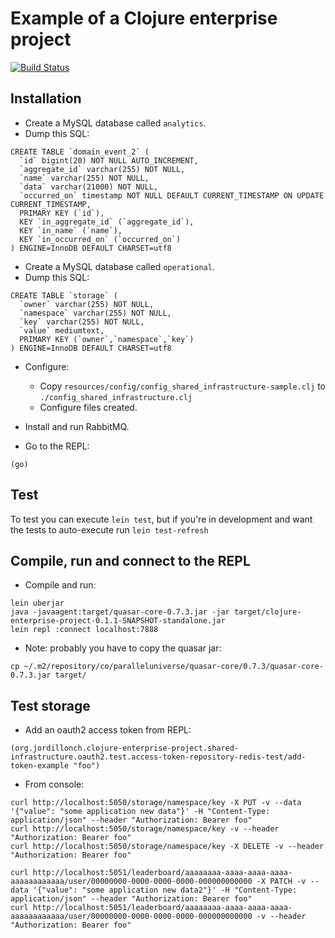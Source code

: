 # Example of a Clojure enterprise project

[![Build Status](https://travis-ci.org/jordillonch/clojure-enterprise-project.svg?branch=master)](https://travis-ci.org/jordillonch/clojure-enterprise-project)

## Installation

- Create a MySQL database called `analytics`.
- Dump this SQL:

```
CREATE TABLE `domain_event_2` (
  `id` bigint(20) NOT NULL AUTO_INCREMENT,
  `aggregate_id` varchar(255) NOT NULL,
  `name` varchar(255) NOT NULL,
  `data` varchar(21000) NOT NULL,
  `occurred_on` timestamp NOT NULL DEFAULT CURRENT_TIMESTAMP ON UPDATE CURRENT_TIMESTAMP,
  PRIMARY KEY (`id`),
  KEY `in_aggregate_id` (`aggregate_id`),
  KEY `in_name` (`name`),
  KEY `in_occurred_on` (`occurred_on`)
) ENGINE=InnoDB DEFAULT CHARSET=utf8
```

- Create a MySQL database called `operational`.
- Dump this SQL:

```
CREATE TABLE `storage` (
  `owner` varchar(255) NOT NULL,
  `namespace` varchar(255) NOT NULL,
  `key` varchar(255) NOT NULL,
  `value` mediumtext,
  PRIMARY KEY (`owner`,`namespace`,`key`)
) ENGINE=InnoDB DEFAULT CHARSET=utf8
```

- Configure:
    - Copy `resources/config/config_shared_infrastructure-sample.clj` to `./config_shared_infrastructure.clj`
    - Configure files created.

- Install and run RabbitMQ.

- Go to the REPL:

`(go)`


## Test

To test you can execute `lein test`, but if you're in development and want the tests to auto-execute run `lein test-refresh`


## Compile, run and connect to the REPL

- Compile and run:

```
lein uberjar
java -javaagent:target/quasar-core-0.7.3.jar -jar target/clojure-enterprise-project-0.1.1-SNAPSHOT-standalone.jar
lein repl :connect localhost:7888
```

- Note: probably you have to copy the quasar jar:
    
```
cp ~/.m2/repository/co/paralleluniverse/quasar-core/0.7.3/quasar-core-0.7.3.jar target/
```

## Test storage

- Add an oauth2 access token from REPL:
```
(org.jordillonch.clojure-enterprise-project.shared-infrastructure.oauth2.test.access-token-repository-redis-test/add-token-example "foo")
```

- From console:

```
curl http://localhost:5050/storage/namespace/key -X PUT -v --data '{"value": "some application new data"}' -H "Content-Type: application/json" --header "Authorization: Bearer foo"
curl http://localhost:5050/storage/namespace/key -v --header "Authorization: Bearer foo" 
curl http://localhost:5050/storage/namespace/key -X DELETE -v --header "Authorization: Bearer foo"

curl http://localhost:5051/leaderboard/aaaaaaaa-aaaa-aaaa-aaaa-aaaaaaaaaaaa/user/00000000-0000-0000-0000-000000000000 -X PATCH -v --data '{"value": "some application new data2"}' -H "Content-Type: application/json" --header "Authorization: Bearer foo"
curl http://localhost:5051/leaderboard/aaaaaaaa-aaaa-aaaa-aaaa-aaaaaaaaaaaa/user/00000000-0000-0000-0000-000000000000 -v --header "Authorization: Bearer foo"
```
